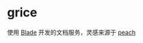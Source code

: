 # grice

使用 [Blade](https://github.com/lets-blade/blade) 开发的文档服务，灵感来源于 [peach](https://github.com/Unknwon/peach)

